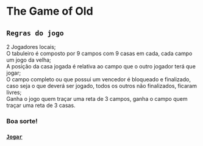 # The Game of Old

## `Regras do jogo`
2 Jogadores locais;<br>
O tabuleiro é composto por 9 campos com 9 casas em cada, cada campo um jogo da velha;<br>
A posição da casa jogada é relativa ao campo que o outro jogador terá que jogar;<br>
O campo completo ou que possui um vencedor é bloqueado e finalizado, caso seja o que deverá ser jogado, todos os outros não finalizados, ficaram livres;<br>
Ganha o jogo quem traçar uma reta de 3 campos, ganha o campo quem traçar uma reta de 3 casas.
### Boa sorte!
### [`Jogar`](https://the-game-of-old.vercel.app/)
